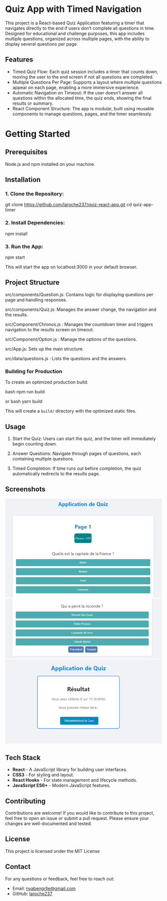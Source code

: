 # Quiz App with Timed Navigation

This project is a React-based Quiz Application featuring a timer that navigates directly to the end if users don’t complete all questions in time. Designed for educational and challenge purposes, this app includes multiple questions, organized across multiple pages, with the ability to display several questions per page.


## Features

- Timed Quiz Flow: Each quiz session includes a timer that counts down, moving the user to the end screen if not all questions are completed.
- Multiple Questions Per Page: Supports a layout where multiple questions appear on each page, enabling a more immersive experience.
- Automatic Navigation on Timeout: If the user doesn’t answer all questions within the allocated time, the quiz ends, showing the final results or summary.
- React Component Structure: The app is modular, built using reusable components to manage questions, pages, and the timer seamlessly.

# Getting Started

## Prerequisites

Node.js and npm installed on your machine.


## Installation
### 1. **Clone the Repository:**

git clone https://github.com/laroche237/quiz-react-app.git
cd quiz-app-timer


### 2. **Install Dependencies:**

npm install


### 3. **Run the App:**

npm start

This will start the app on localhost:3000 in your default browser.

## Project Structure

src/components/Question.js: Contains logic for displaying questions per page and handling responses.

src/components/Quiz.js:  Manages the answer change, the navigation and the results.

src/Component/Chronos.js : Manages the countdown timer and triggers navigation to the results screen on timeout. 

src/Component/Option.js : Manage the options of the questions.

src/App.js: Sets up the main structure.

src/data/questions.js : Lists the questions and the answers.

### Building for Production

To create an optimized production build:

bash
npm run build

or
bash
yarn build


This will create a `build/` directory with the optimized static files.


## Usage

1. Start the Quiz: Users can start the quiz, and the timer will immediately begin counting down.


2. Answer Questions: Navigate through pages of questions, each containing multiple questions.


3. Timed Completion: If time runs out before completion, the quiz automatically redirects to the results page.


## Screenshots

![l'application quiz](src/photos/quiz-app-1.PNG)  
![Pagination](src/photos/quiz-app-2.PNG) 
![Resultat du quiz](src/photos/quiz-app-3.PNG) 


## Tech Stack

- **React** - A JavaScript library for building user interfaces.
- **CSS3** - For styling and layout.
- **React Hooks** - For state management and lifecycle methods.
- **JavaScript ES6+** - Modern JavaScript features.

## Contributing

Contributions are welcome! If you would like to contribute to this project, feel free to open an issue or submit a pull request. Please ensure your changes are well-documented and tested.

## License

This project is licensed under the MIT License 

## Contact

For any questions or feedback, feel free to reach out:

- Email: [nyabengrlle@gmail.com](mailto:nyabengrlle@gmail.com)
- GitHub: [laroche237](https://github.com/laroche237)